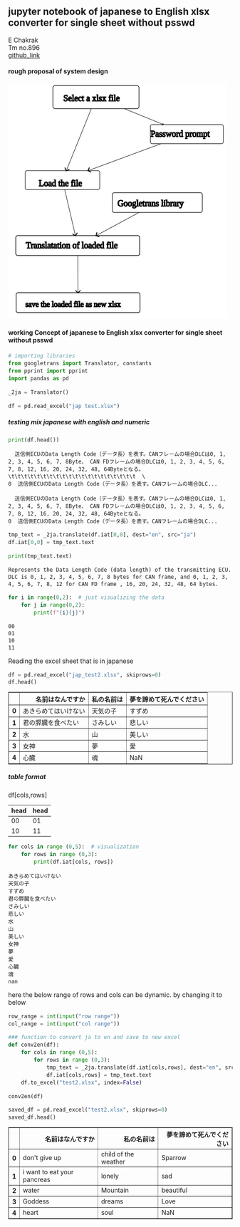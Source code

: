 ## jupyter notebook of japanese to English xlsx converter for single sheet without psswd
E Chakrak <br>
Tm no.896 <br>
[github_link](https://www.github.com/Ch4kr4k/ja2enxlsx)

#### rough proposal of system design
![sys](systemdesign.png)

#### working Concept of japanese to English xlsx converter for single sheet without psswd


```python
# importing libraries
from googletrans import Translator, constants
from pprint import pprint
import pandas as pd
```


```python
_2ja = Translator() 
```


```python
df = pd.read_excel("jap test.xlsx")
```

##### testing mix japanese with english and numeric


```python
print(df.head())
```

      送信側ECUのData Length Code（データ長）を表す。CANフレームの場合DLCは0, 1, 2, 3, 4, 5, 6, 7, 8Byte、 CAN FDフレームの場合DLCは0, 1, 2, 3, 4, 5, 6, 7, 8, 12, 16, 20, 24, 32, 48, 64Byteとなる。\t\t\t\t\t\t\t\t\t\t\t\t\t\t\t\t\t\t\t\t  \
    0  送信側ECUのData Length Code（データ長）を表す。CANフレームの場合DLC...                                                                                                                                                     
    
      送信側ECUのData Length Code（データ長）を表す。CANフレームの場合DLCは0, 1, 2, 3, 4, 5, 6, 7, 8Byte、 CAN FDフレームの場合DLCは0, 1, 2, 3, 4, 5, 6, 7, 8, 12, 16, 20, 24, 32, 48, 64Byteとなる。  
    0  送信側ECUのData Length Code（データ長）を表す。CANフレームの場合DLC...                                                                                                            



```python
tmp_text = _2ja.translate(df.iat[0,0], dest="en", src="ja")
df.iat[0,0] = tmp_text.text
```


```python
print(tmp_text.text)
```

    Represents the Data Length Code (data length) of the transmitting ECU. DLC is 0, 1, 2, 3, 4, 5, 6, 7, 8 bytes for CAN frame, and 0, 1, 2, 3, 4, 5, 6, 7, 8, 12 for CAN FD frame , 16, 20, 24, 32, 48, 64 bytes.



```python
for i in range(0,2):  # just visualizing the data
    for j in range(0,2):
        print(f"{i}{j}")
```

    00
    01
    10
    11


Reading the excel sheet that is in japanese


```python
df = pd.read_excel("jap_test2.xlsx", skiprows=0)
df.head()
```




<div>
<style scoped>
    .dataframe tbody tr th:only-of-type {
        vertical-align: middle;
    }

    .dataframe tbody tr th {
        vertical-align: top;
    }

    .dataframe thead th {
        text-align: right;
    }
</style>
<table border="1" class="dataframe">
  <thead>
    <tr style="text-align: right;">
      <th></th>
      <th>名前はなんですか</th>
      <th>私の名前は</th>
      <th>夢を諦めて死んでください</th>
    </tr>
  </thead>
  <tbody>
    <tr>
      <th>0</th>
      <td>あきらめてはいけない</td>
      <td>天気の子</td>
      <td>すずめ</td>
    </tr>
    <tr>
      <th>1</th>
      <td>君の膵臓を食べたい</td>
      <td>さみしい</td>
      <td>悲しい</td>
    </tr>
    <tr>
      <th>2</th>
      <td>水</td>
      <td>山</td>
      <td>美しい</td>
    </tr>
    <tr>
      <th>3</th>
      <td>女神</td>
      <td>夢</td>
      <td>愛</td>
    </tr>
    <tr>
      <th>4</th>
      <td>心臓</td>
      <td>魂</td>
      <td>NaN</td>
    </tr>
  </tbody>
</table>
</div>



##### table format
df[cols,rows]

|head|head|
|--|--|
|00|01|
|10|11|


```python
for cols in range (0,5):  # visualization
    for rows in range (0,3):
        print(df.iat[cols, rows])
```

    あきらめてはいけない
    天気の子
    すずめ
    君の膵臓を食べたい
    さみしい
    悲しい
    水
    山
    美しい
    女神
    夢
    愛
    心臓
    魂
    nan


here the below range of rows and cols can be dynamic. by changing it to below
```python
row_range = int(input("row range"))
col_range = int(input("col range"))

```


```python
### function to convert ja to en and save to new excel
def conv2en(df):
    for cols in range (0,5):
        for rows in range (0,3):
            tmp_text = _2ja.translate(df.iat[cols,rows], dest="en", src="ja")
            df.iat[cols,rows] = tmp_text.text
    df.to_excel("test2.xlsx", index=False)
```


```python
conv2en(df)
```


```python
saved_df = pd.read_excel("test2.xlsx", skiprows=0)
saved_df.head()
```




<div>
<style scoped>
    .dataframe tbody tr th:only-of-type {
        vertical-align: middle;
    }

    .dataframe tbody tr th {
        vertical-align: top;
    }

    .dataframe thead th {
        text-align: right;
    }
</style>
<table border="1" class="dataframe">
  <thead>
    <tr style="text-align: right;">
      <th></th>
      <th>名前はなんですか</th>
      <th>私の名前は</th>
      <th>夢を諦めて死んでください</th>
    </tr>
  </thead>
  <tbody>
    <tr>
      <th>0</th>
      <td>don't give up</td>
      <td>child of the weather</td>
      <td>Sparrow</td>
    </tr>
    <tr>
      <th>1</th>
      <td>i want to eat your pancreas</td>
      <td>lonely</td>
      <td>sad</td>
    </tr>
    <tr>
      <th>2</th>
      <td>water</td>
      <td>Mountain</td>
      <td>beautiful</td>
    </tr>
    <tr>
      <th>3</th>
      <td>Goddess</td>
      <td>dreams</td>
      <td>Love</td>
    </tr>
    <tr>
      <th>4</th>
      <td>heart</td>
      <td>soul</td>
      <td>NaN</td>
    </tr>
  </tbody>
</table>
</div>




```python

```
